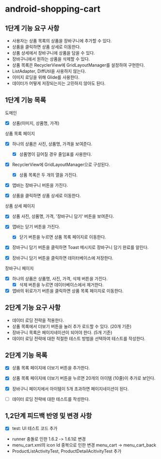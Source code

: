 # android-shopping-cart

## 1단계 기능 요구 사항
- 사용자는 상품 목록의 상품을 장바구니에 추가할 수 있다.
- 상품을 클릭하면 상품 상세로 이동한다.
- 상품 상세에서 장바구니에 상품을 담을 수 있다.
- 장바구니에서 원하는 상품을 삭제할 수 있다.
- 상품 목록은 RecyclerView에 GridLayoutManager를 설정하여 구현한다.
- ListAdapter, DiffUtil을 사용하지 않는다.
- 이미지 로딩을 위해 Glide를 사용한다.
- 데이터가 어떻게 저장되는지는 고민하지 않아도 된다.

## 1단계 기능 목록
도메인 
  - [x] 상품(이미지, 상품명, 가격) 

상품 목록 페이지
- [x] 하나의 상품은 사진, 상품명, 가격을 보여준다.
  - [x] 상품명이 길어질 경우 줄임표를 사용한다.
- [x] RecyclerView에 GridLayoutManager으로 구성된다.
  - [x] 상품 목록은 두 개의 열을 가진다.
- [x] 앱바는 장바구니 버튼을 가진다.
- [x] 상품을 클릭하면 상품 상세로 이동한다.


상품 상세 페이지
- [x] 상품 사진, 상품명, 가격, '장바구니 담기' 버튼을 보여준다.
- [x] 앱바는 닫기 버튼을 가진다.
  - [x] 닫기 버튼을 누르면 상품 목록 페이지로 이동한다.
- [x] 장바구니 담기 버튼을 클릭하면 Toast 메시지로 장바구니 담기 완료를 알린다.
- [x] 장바구니 담기 버튼을 클릭하면 데이터베이스에 저장한다.


장바구니 페이지
- [x] 하나의 상품은 상품명, 사진, 가격, 삭제 버튼을 가진다.
  - [x] 삭제 버튼을 누르면 데이터베이스에서 제거한다.
- [x] 앱바의 뒤로가기 버튼을 클릭하면 상품 목록 페이지로 이동한다.

## 2단계 기능 요구 사항
- 데이터 로딩 전략을 적용한다.
- 상품 목록에서 더보기 버튼을 눌러 추가 로드할 수 있다. (20개 기준)
- 장바구니 목록은 페이지네이션이 되어야 한다. (5개 기준)
- 데이터 로딩 전략에 대한 적절한 테스트 방법을 선택하여 테스트를 작성한다.

## 2단계 기능 목록
- [x] 상품 목록 페이지에 더보기 버튼을 추가한다.
- [x] 상품 목록 페이지에 더보기 버튼을 누르면 20개의 아이템 (10줄)이 추가로 보인다.
- [x] 장바구니 페이지에서 아이템이 5개 초과하면 페이지네이션이 된다.
- [ ] 데이터 로딩 전략에 대한 테스트를 작성한다.


## 1,2단계 피드백 반영 및 변경 사항
- [x] test: UI 테스트 코드 추가
- runner 충돌로 인한 1.6.2 -> 1.6.1로 변경
- menu_cart.xml의 icon Id 중복으로 인한 변경 menu_cart -> menu_cart_back
- ProductListActivityTest, ProductDetailAcitivityTest 추가
